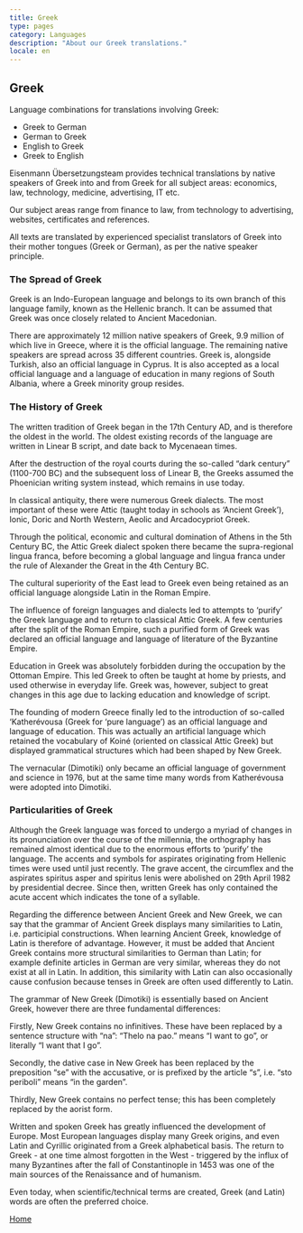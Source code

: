 ```yaml
---
title: Greek
type: pages
category: Languages
description: "About our Greek translations."
locale: en
---
```


## Greek

Language combinations for translations involving Greek:
- Greek to German
- German to Greek
- English to Greek
- Greek to English

Eisenmann Übersetzungsteam provides technical translations by native speakers of Greek into and from Greek for all subject areas: economics, law, technology, medicine, advertising, IT etc.

Our subject areas range from finance to law, from technology to advertising, websites, certificates and references.

All texts are translated by experienced specialist translators of Greek into their mother tongues (Greek or German), as per the native speaker principle.

### The Spread of Greek
Greek is an Indo-European language and belongs to its own branch of this language family, known as the Hellenic branch. It can be assumed that Greek was once closely related to Ancient Macedonian.

There are approximately 12 million native speakers of Greek, 9.9 million of which live in Greece, where it is the official language. The remaining native speakers are spread across 35 different countries. Greek is, alongside Turkish, also an official language in Cyprus. It is also accepted as a local official language and a language of education in many regions of South Albania, where a Greek minority group resides.

### The History of Greek
The written tradition of Greek began in the 17th Century AD, and is therefore the oldest in the world. The oldest existing records of the language are written in Linear B script, and date back to Mycenaean times.

After the destruction of the royal courts during the so-called “dark century” (1100-700 BC) and the subsequent loss of Linear B, the Greeks assumed the Phoenician writing system instead, which remains in use today.

In classical antiquity, there were numerous Greek dialects. The most important of these were Attic (taught today in schools as ‘Ancient Greek’), Ionic, Doric and North Western, Aeolic and Arcadocypriot Greek.

Through the political, economic and cultural domination of Athens in the 5th Century BC, the Attic Greek dialect spoken there became the supra-regional lingua franca, before becoming a global language and lingua franca under the rule of Alexander the Great in the 4th Century BC.

The cultural superiority of the East lead to Greek even being retained as an official language alongside Latin in the Roman Empire.

The influence of foreign languages and dialects led to attempts to ‘purify’ the Greek language and to return to classical Attic Greek. A few centuries after the split of the Roman Empire, such a purified form of Greek was declared an official language and language of literature of the Byzantine Empire.

Education in Greek was absolutely forbidden during the occupation by the Ottoman Empire. This led Greek to often be taught at home by priests, and used otherwise in everyday life. Greek was, however, subject to great changes in this age due to lacking education and knowledge of script.

The founding of modern Greece finally led to the introduction of so-called ‘Katherévousa (Greek for ‘pure language’) as an official language and language of education. This was actually an artificial language which retained the vocabulary of Koiné (oriented on classical Attic Greek) but displayed grammatical structures which had been shaped by New Greek.

The vernacular (Dimotiki) only became an official language of government and science in 1976, but at the same time many words from Katherévousa were adopted into Dimotiki.

### Particularities of Greek
Although the Greek language was forced to undergo a myriad of changes in its pronunciation over the course of the millennia, the orthography has remained almost identical due to the enormous efforts to ‘purify’ the language. The accents and symbols for aspirates originating from Hellenic times were used until just recently. The grave accent, the circumflex and the aspirates spiritus asper and spiritus lenis were abolished on 29th April 1982 by presidential decree. Since then, written Greek has only contained the acute accent which indicates the tone of a syllable.

Regarding the difference between Ancient Greek and New Greek, we can say that the grammar of Ancient Greek displays many similarities to Latin, i.e. participial constructions. When learning Ancient Greek, knowledge of Latin is therefore of advantage. However, it must be added that Ancient Greek contains more structural similarities to German than Latin; for example definite articles in German are very similar, whereas they do not exist at all in Latin. In addition, this similarity with Latin can also occasionally cause confusion because tenses in Greek are often used differently to Latin.

The grammar of New Greek (Dimotiki) is essentially based on Ancient Greek, however there are three fundamental differences:

Firstly, New Greek contains no infinitives. These have been replaced by a sentence structure with “na”: “Thelo na pao.” means “I want to go”, or literally “I want that I go”.

Secondly, the dative case in New Greek has been replaced by the preposition “se” with the accusative, or is prefixed by the article “s”, i.e. “sto periboli” means “in the garden”.

Thirdly, New Greek contains no perfect tense; this has been completely replaced by the aorist form.

Written and spoken Greek has greatly influenced the development of Europe. Most European languages display many Greek origins, and even Latin and Cyrillic originated from a Greek alphabetical basis. The return to Greek - at one time almost forgotten in the West - triggered by the influx of many Byzantines after the fall of Constantinople in 1453 was one of the main sources of the Renaissance and of humanism.

Even today, when scientific/technical terms are created, Greek (and Latin) words are often the preferred choice.

[Home](/about/landing)